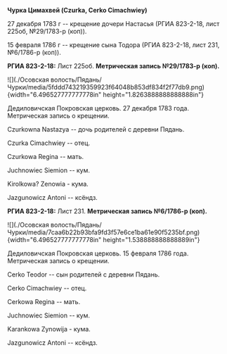 **Чурка Цимахвей (Czurka, Cerko Cimachwiey)**

27 декабря 1783 г -- крещение дочери Настасья (РГИА 823-2-18, лист
225об, №29/1783-р (коп)).

15 февраля 1786 г -- крещение сына Тодора (РГИА 823-2-18, лист 231,
№6/1786-р (коп)).

**РГИА 823-2-18:** Лист 225об. **Метрическая запись №29/1783-р (коп).**

![](./Осовская волость/Пядань/Чурки/media/5fddd743219359923f64048b853df834f2f77db9.png){width="6.496527777777778in"
height="1.8263888888888888in"}

Дедиловичская Покровская церковь. 27 декабря 1783 года. Метрическая
запись о крещении.

Czurkowna Nastazya -- дочь родителей с деревни Пядань.

Czurka Cimachwiey -- отец.

Czurkowa Regina -- мать.

Juchnowiec Siemion -- кум.

Kirolkowa? Zenowia - кума.

Jazgunowicz Antoni -- ксёндз.

**РГИА 823-2-18:** Лист 231. **Метрическая запись №6/1786-р (коп).**

![](./Осовская волость/Пядань/Чурки/media/7caa6b22b93bfa9fd3f57e6ce1ba61e90f5235bf.png){width="6.496527777777778in"
height="1.538888888888889in"}

Дедиловичская Покровская церковь. 15 февраля 1786 года. Метрическая
запись о крещении.

Cerko Teodor -- сын родителей с деревни Пядань.

Cerko Cimachwiey -- отец.

Cerkowa Regina -- мать.

Juchnowiec Siemion -- кум.

Karankowa Zynowija - кума.

Jazgunowicz Antoni -- ксёндз.
